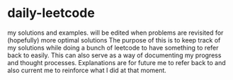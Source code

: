 # daily-leetcode
my solutions and examples. will be edited when problems are revisited for (hopefully) more optimal solutions
The purpose of this is to keep track of my solutions while doing a bunch of leetcode to have something to refer back to easily. This can also serve as a 
way of documenting my progress and thought processes.
Explanations are for future me to refer back to and also current me to reinforce what I did at that moment.
